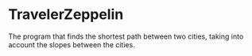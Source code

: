 # TravelerZeppelin
The program that finds the shortest path between two cities, taking into account the slopes between the cities.
